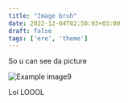 ```yaml
---
title: "Image bruh"
date: 2022-12-04T02:50:03+03:00
draft: false
tags: ['ere', 'theme'] 
---
```


So u can see da picture

![Example image9](/image.jpg)

Lol LOOOL
